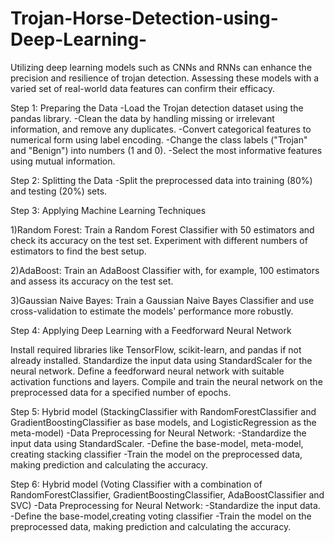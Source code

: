 # Trojan-Horse-Detection-using-Deep-Learning-
Utilizing deep learning models such as CNNs and RNNs can enhance the precision and resilience of trojan detection. Assessing these models with a varied set of real-world data features can confirm their efficacy.

Step 1: Preparing the Data
-Load the Trojan detection dataset using the pandas library.
-Clean the data by handling missing or irrelevant information, and remove any duplicates.
-Convert categorical features to numerical form using label encoding.
-Change the class labels ("Trojan" and "Benign") into numbers (1 and 0).
-Select the most informative features using mutual information.

Step 2: Splitting the Data
-Split the preprocessed data into training (80%) and testing (20%) sets.

Step 3: Applying Machine Learning Techniques

1)Random Forest:
Train a Random Forest Classifier with 50 estimators and check its accuracy on the test set.
Experiment with different numbers of estimators to find the best setup.

2)AdaBoost:
Train an AdaBoost Classifier with, for example, 100 estimators and assess its accuracy on the test set.

3)Gaussian Naive Bayes:
Train a Gaussian Naive Bayes Classifier and use cross-validation to estimate the models' performance more robustly.

Step 4: Applying Deep Learning with a Feedforward Neural Network

Install required libraries like TensorFlow, scikit-learn, and pandas if not already installed.
Standardize the input data using StandardScaler for the neural network.
Define a feedforward neural network with suitable activation functions and layers.
Compile and train the neural network on the preprocessed data for a specified number of epochs.

Step 5: Hybrid model (StackingClassifier with RandomForestClassifier and GradientBoostingClassifier as base models, and LogisticRegression as the meta-model)
-Data Preprocessing for Neural Network:
-Standardize the input data using StandardScaler.
-Define the base-model, meta-model, creating stacking classifier
-Train the model on the preprocessed data, making prediction and calculating the accuracy.

Step 6: Hybrid model (Voting Classifier with a combination of  RandomForestClassifier, GradientBoostingClassifier, AdaBoostClassifier and SVC)
-Data Preprocessing for Neural Network:
-Standardize the input data.
-Define the base-model,creating voting classifier
-Train the model on the preprocessed data, making prediction and calculating the accuracy.
